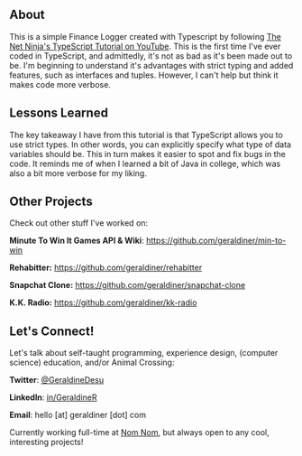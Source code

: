 ## About

This is a simple Finance Logger created with Typescript by following [The Net Ninja's TypeScript Tutorial on YouTube](https://www.youtube.com/watch?v=2pZmKW9-I_k&list=PL4cUxeGkcC9gUgr39Q_yD6v-bSyMwKPUI&index=1). This is the first time I've ever coded in TypeScript, and admittedly, it's not as bad as it's been made out to be. I'm beginning to understand it's advantages with strict typing and added features, such as interfaces and tuples. However, I can't help but think it makes code more verbose.

## Lessons Learned

The key takeaway I have from this tutorial is that TypeScript allows you to use strict types. In other words, you can explicitly specify what type of data variables should be. This in turn makes it easier to spot and fix bugs in the code. It reminds me of when I learned a bit of Java in college, which was also a bit more verbose for my liking.



## Other Projects

Check out other stuff I've worked on:

**Minute To Win It Games API & Wiki**: https://github.com/geraldiner/min-to-win

**Rehabitter:** https://github.com/geraldiner/rehabitter

**Snapchat Clone:** https://github.com/geraldiner/snapchat-clone

**K.K. Radio:** https://github.com/geraldiner/kk-radio

## Let's Connect!

Let's talk about self-taught programming, experience design, (computer science) education, and/or Animal Crossing:

**Twitter**: [@GeraldineDesu](https://twitter.com/geraldinedesu)

**LinkedIn**: [in/GeraldineR](https://linkedin.com/in/geraldiner)

**Email**: hello [at] geraldiner [dot] com

Currently working full-time at <a target="_blank" href="https://nomnomnow.com">Nom Nom</a>, but always open to any cool, interesting projects!
